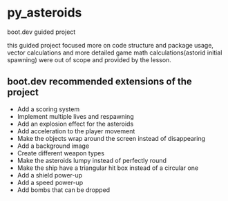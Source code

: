 # py_asteroids
boot.dev guided project 

this guided project focused more on code structure and package usage, vector calculations and more detailed game math calculations(astorid initial spawning) were out of scope and provided by the lesson.

## boot.dev recommended extensions of the project

- Add a scoring system
- Implement multiple lives and respawning
- Add an explosion effect for the asteroids
- Add acceleration to the player movement
- Make the objects wrap around the screen instead of disappearing
- Add a background image
- Create different weapon types
- Make the asteroids lumpy instead of perfectly round
- Make the ship have a triangular hit box instead of a circular one
- Add a shield power-up
- Add a speed power-up
- Add bombs that can be dropped
